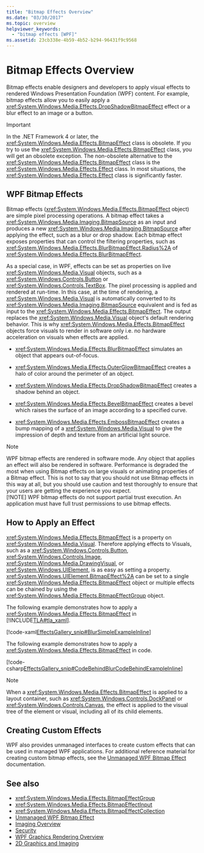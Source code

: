 ```yaml
---
title: "Bitmap Effects Overview"
ms.date: "03/30/2017"
ms.topic: overview
helpviewer_keywords: 
  - "bitmap effects [WPF]"
ms.assetid: 23cb338e-4b59-4b52-b294-96431f9c9568
---
```

# Bitmap Effects Overview

Bitmap effects enable designers and developers to apply visual effects to rendered Windows Presentation Foundation (WPF) content. For example, bitmap effects allow you to easily apply a <xref:System.Windows.Media.Effects.DropShadowBitmapEffect> effect or a blur effect to an image or a button.  
  
> [!IMPORTANT]
> In the .NET Framework 4 or later, the <xref:System.Windows.Media.Effects.BitmapEffect> class is obsolete. If you try to use the <xref:System.Windows.Media.Effects.BitmapEffect> class, you will get an obsolete exception. The non-obsolete alternative to the <xref:System.Windows.Media.Effects.BitmapEffect> class is the <xref:System.Windows.Media.Effects.Effect> class. In most situations, the <xref:System.Windows.Media.Effects.Effect> class is significantly faster.  

<a name="wpf_effects"></a>

## WPF Bitmap Effects  

 Bitmap effects (<xref:System.Windows.Media.Effects.BitmapEffect> object) are simple pixel processing operations. A bitmap effect takes a <xref:System.Windows.Media.Imaging.BitmapSource> as an input and produces a new <xref:System.Windows.Media.Imaging.BitmapSource> after applying the effect, such as a blur or drop shadow. Each bitmap effect exposes properties that can control the filtering properties, such as <xref:System.Windows.Media.Effects.BlurBitmapEffect.Radius%2A> of <xref:System.Windows.Media.Effects.BlurBitmapEffect>.  
  
 As a special case, in WPF, effects can be set as properties on live <xref:System.Windows.Media.Visual> objects, such as a <xref:System.Windows.Controls.Button> or <xref:System.Windows.Controls.TextBox>. The pixel processing is applied and rendered at run-time. In this case, at the time of rendering, a <xref:System.Windows.Media.Visual> is automatically converted to its <xref:System.Windows.Media.Imaging.BitmapSource> equivalent and is fed as input to the <xref:System.Windows.Media.Effects.BitmapEffect>. The output replaces the <xref:System.Windows.Media.Visual> object's default rendering behavior. This is why <xref:System.Windows.Media.Effects.BitmapEffect> objects force visuals to render in software only i.e. no hardware acceleration on visuals when effects are applied.  
  
- <xref:System.Windows.Media.Effects.BlurBitmapEffect> simulates an object that appears out-of-focus.  
  
- <xref:System.Windows.Media.Effects.OuterGlowBitmapEffect> creates a halo of color around the perimeter of an object.  
  
- <xref:System.Windows.Media.Effects.DropShadowBitmapEffect> creates a shadow behind an object.  
  
- <xref:System.Windows.Media.Effects.BevelBitmapEffect> creates a bevel which raises the surface of an image according to a specified curve.  
  
- <xref:System.Windows.Media.Effects.EmbossBitmapEffect> creates a bump mapping of a <xref:System.Windows.Media.Visual> to give the impression of depth and texture from an artificial light source.  
  
> [!NOTE]
> WPF bitmap effects are rendered in software mode. Any object that applies an effect will also be rendered in software. Performance is degraded the most when using Bitmap effects on large visuals or animating properties of a Bitmap effect. This is not to say that you should not use Bitmap effects in this way at all, but you should use caution and test thoroughly to ensure that your users are getting the experience you expect.  
> [!NOTE]
> WPF bitmap effects do not support partial trust execution. An application must have full trust permissions to use bitmap effects.  
  
<a name="applyeffects"></a>

## How to Apply an Effect  

 <xref:System.Windows.Media.Effects.BitmapEffect> is a property on <xref:System.Windows.Media.Visual>. Therefore applying effects to Visuals, such as a <xref:System.Windows.Controls.Button>, <xref:System.Windows.Controls.Image>, <xref:System.Windows.Media.DrawingVisual>, or <xref:System.Windows.UIElement>, is as easy as setting a property. <xref:System.Windows.UIElement.BitmapEffect%2A> can be set to a single <xref:System.Windows.Media.Effects.BitmapEffect> object or multiple effects can be chained by using the <xref:System.Windows.Media.Effects.BitmapEffectGroup> object.  
  
 The following example demonstrates how to apply a <xref:System.Windows.Media.Effects.BitmapEffect> in [!INCLUDE[TLA#tla_xaml](../../../includes/tlasharptla-xaml-md.md)].  
  
 [!code-xaml[EffectsGallery_snip#BlurSimpleExampleInline](~/samples/snippets/csharp/VS_Snippets_Wpf/EffectsGallery_snip/CSharp/blursimpleexample.xaml#blursimpleexampleinline)]  
  
 The following example demonstrates how to apply a <xref:System.Windows.Media.Effects.BitmapEffect> in code.  
  
 [!code-csharp[EffectsGallery_snip#CodeBehindBlurCodeBehindExampleInline](~/samples/snippets/csharp/VS_Snippets_Wpf/EffectsGallery_snip/CSharp/blurcodebehindexample.xaml.cs#codebehindblurcodebehindexampleinline)]  
  
> [!NOTE]
> When a <xref:System.Windows.Media.Effects.BitmapEffect> is applied to a layout container, such as <xref:System.Windows.Controls.DockPanel> or <xref:System.Windows.Controls.Canvas>, the effect is applied to the visual tree of the element or visual, including all of its child elements.  
  
<a name="customeffects"></a>

## Creating Custom Effects  

 WPF also provides unmanaged interfaces to create custom effects that can be used in managed WPF applications. For additional reference material for creating custom bitmap effects, see the [Unmanaged WPF Bitmap Effect](/previous-versions/windows/desktop/wibe/-wibe-lh) documentation.  
  
## See also

- <xref:System.Windows.Media.Effects.BitmapEffectGroup>
- <xref:System.Windows.Media.Effects.BitmapEffectInput>
- <xref:System.Windows.Media.Effects.BitmapEffectCollection>
- [Unmanaged WPF Bitmap Effect](/previous-versions/windows/desktop/wibe/-wibe-lh)
- [Imaging Overview](imaging-overview.md)
- [Security](../security-wpf.md)
- [WPF Graphics Rendering Overview](wpf-graphics-rendering-overview.md)
- [2D Graphics and Imaging](../advanced/optimizing-performance-2d-graphics-and-imaging.md)
